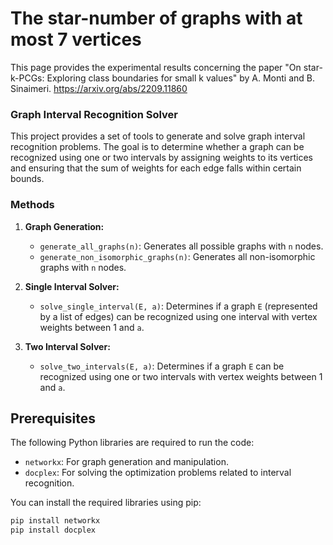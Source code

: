 # The star-number of graphs with at most 7 vertices


This page provides the experimental results concerning the paper "On star-k-PCGs: Exploring class boundaries for small k values" by A. Monti and B. Sinaimeri. 
https://arxiv.org/abs/2209.11860

### Graph Interval Recognition Solver

This project provides a set of tools to generate and solve graph interval recognition problems. The goal is to determine whether a graph can be recognized using one or two intervals by assigning weights to its vertices and ensuring that the sum of weights for each edge falls within certain bounds.

### Methods

1. **Graph Generation:**
   - `generate_all_graphs(n)`: Generates all possible graphs with `n` nodes.
   - `generate_non_isomorphic_graphs(n)`: Generates all non-isomorphic graphs with `n` nodes.

2. **Single Interval Solver:**
   - `solve_single_interval(E, a)`: Determines if a graph `E` (represented by a list of edges) can be recognized using one interval with vertex weights between 1 and `a`.

3. **Two Interval Solver:**
   - `solve_two_intervals(E, a)`: Determines if a graph `E` can be recognized using one or two intervals with vertex weights between 1 and `a`.

## Prerequisites

The following Python libraries are required to run the code:
- `networkx`: For graph generation and manipulation.
- `docplex`: For solving the optimization problems related to interval recognition.

You can install the required libraries using pip:

```bash
pip install networkx
pip install docplex
